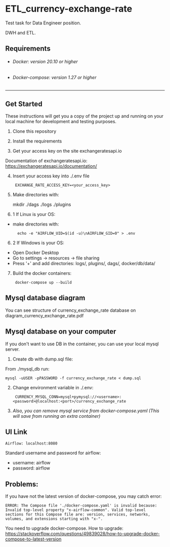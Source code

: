 # ETL_currency-exchange-rate
Test task for Data Engineer position.

DWH and ETL.


## Requirements

* ###### Docker: version 20.10 or higher

* ###### Docker-compose: version 1.27 or higher
___

## Get Started

These instructions will get you a copy of the project up and running on your local machine for development and testing purposes.

1. Clone this repository

   
2. Install the requirements

   
3. Get your access key on the site exchangeratesapi.io

Documentation of exchangeratesapi.io: https://exchangeratesapi.io/documentation/
   
4. Insert your access key into ./.env file

        EXCHANGE_RATE_ACCESS_KEY=<your_access_key>

5. Make directories with:


      mkdir ./dags ./logs ./plugins


6. 1 If Linux is your OS:

* make directories with:

        echo -e "AIRFLOW_UID=$(id -u)\nAIRFLOW_GID=0" > .env

6. 2 If Windows is your OS:

* Open Docker Desktop
* Go to settings -> resources -> file sharing
* Press '+' and add directories: logs/, plugins/, dags/, docker/db/data/

7. Build the docker containers:

        docker-compose up --build

## Mysql database diagram

You can see structure of currency_exchange_rate database on diagram_currency_exchange_rate.pdf

## Mysql database on your computer

If you don't want to use DB in the container, you can use your local mysql server.

1. Create db with dump.sql file:

From ./mysql_db run:

    mysql -uUSER -pPASSWORD -f currency_exchange_rate < dump.sql

2. Change environment variable in ./.env:
   
        CURRENCY_MYSQL_CONN=mysql+pymysql://<username>:<password>@localhost:<port>/currency_exchange_rate

3. _Also, you can remove mysql service from docker-compose.yaml_
_(This will save from running an extra container)_

## UI Link

    Airflow: localhost:8080
Standard username and password for airflow:
* username: airflow 
* password: airflow

## Problems:

If you have not the latest version of docker-compose, you may catch error:

    ERROR: The Compose file './docker-compose.yaml' is invalid because:
    Invalid top-level property "x-airflow-common". Valid top-level sections for this Compose file are: version, services, networks, volumes, and extensions starting with "x-".

You need to upgrade docker-compose.
How to upgrade: https://stackoverflow.com/questions/49839028/how-to-upgrade-docker-compose-to-latest-version
